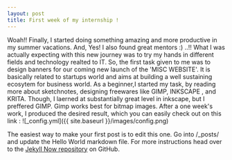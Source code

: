 ```yaml
---
layout: post
title: First week of my internship !
---
```

Woah!! 
Finally, I started doing something amazing and more productive in my summer vacations.
And, Yes! I  also found great mentors  :) ..!!
What I was actually expecting with this new journey was to try my hands in different fields  and technology realted to IT.
So, the first task given to me was to design banners for our coming new launch of the 'MISC WEBSITE'. It is basically related to startups world and aims at building a well sustaining ecosytem for business world.
As a beginner,I started my task, by reading more about sketchnotes, designing freewares like GIMP, INKSCAPE , and KRITA. Though, I laerned at  substantially great level in inkscape, but I preffered GIMP. Gimp works best for bitmap images.
After a one week's work, I produced the desired result, which you can easily check out on this link : 
<a href="{{http://usonmoon.com/misc/ }}" ></a> 
![_config.yml]({{ site.baseurl }}/images/config.png)

The easiest way to make your first post is to edit this one. Go into /_posts/ and update the Hello World markdown file. For more instructions head over to the [Jekyll Now repository](https://github.com/barryclark/jekyll-now) on GitHub.